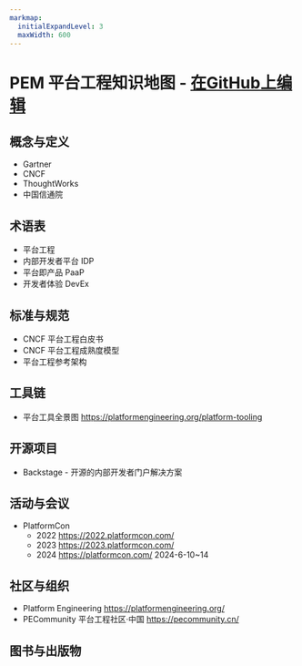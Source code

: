 ```yaml
---
markmap:
  initialExpandLevel: 3
  maxWidth: 600
---
```


# PEM 平台工程知识地图  -  [在GitHub上编辑](https://github.com/PECommunity/mindmap)

## 概念与定义
- Gartner
- CNCF
- ThoughtWorks 
- 中国信通院 

## 术语表
- 平台工程
- 内部开发者平台 IDP 
- 平台即产品 PaaP
- 开发者体验 DevEx  


## 标准与规范
- CNCF 平台工程白皮书
- CNCF 平台工程成熟度模型
- 平台工程参考架构

## 工具链
- 平台工具全景图 https://platformengineering.org/platform-tooling 

## 开源项目
- Backstage - 开源的内部开发者门户解决方案 

## 活动与会议
- PlatformCon
    - 2022 https://2022.platformcon.com/
    - 2023 https://2023.platformcon.com/
    - 2024 https://platformcon.com/  2024-6-10~14 

## 社区与组织 
- Platform Engineering https://platformengineering.org/
- PECommunity 平台工程社区·中国 https://pecommunity.cn/ 

## 图书与出版物 

